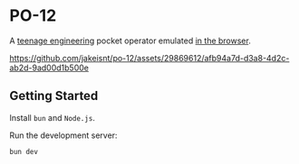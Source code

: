 # PO-12

A [teenage engineering](https://teenage.engineering/) pocket operator emulated [in the browser](https://po-12.jake.kitchen).

https://github.com/jakeisnt/po-12/assets/29869612/afb94a7d-d3a8-4d2c-ab2d-9ad00d1b500e

## Getting Started

Install `bun` and `Node.js`. 

Run the development server:

```bash
bun dev
```
